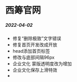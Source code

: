 # 西筹官网

##### 2022-04-02

- 修复“删除极致”文字错误
- 修复首页开发改成开放
- head添加首页标签
- 修改与底部间隔96px
- 企业文化 蒙版透明度改为增加
- 企业文化保存上滑特效
- 

##### 